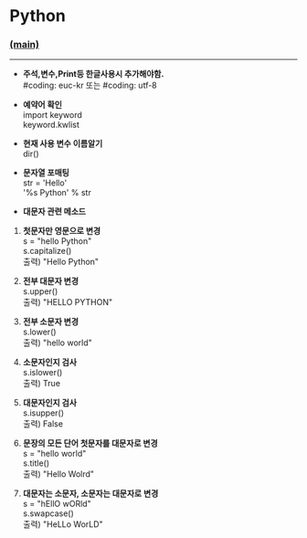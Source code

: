 # Python
### [(main)](/readme.md) 
* * *
- **주석,변수,Print등 한글사용시 추가해야함.**  
#coding: euc-kr  또는 #coding: utf-8  
  
- **예약어 확인**  
import keyword  
keyword.kwlist  
  
- **현재 사용 변수 이름알기**  
dir()  
  
- **문자열 포매팅**  
str = 'Hello'  
'%s Python' % str  
  
- **대문자 관련 메소드**  
1. **첫문자만 영문으로 변경**  
s = "hello Python"  
s.capitalize()  
출력) "Hello Python"  
  
2. **전부 대문자 변경**  
s.upper()  
출력) "HELLO PYTHON"  
  
3. **전부 소문자 변경**  
s.lower()  
출력) "hello world"  
  
4. **소문자인지 검사**  
s.islower()  
출력) True  
  
5. **대문자인지 검사**  
s.isupper()  
출력) False  
  
6. **문장의 모든 단어 첫문자를 대문자로 변경**  
s = "hello world"  
s.title()  
출력) "Hello Wolrd"  
  
7. **대문자는 소문자, 소문자는 대문자로 변경**  
s = "hEllO wORld"  
s.swapcase()  
출력) "HeLLo WorLD"  
  
